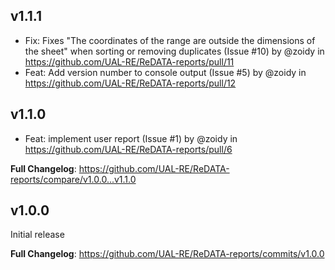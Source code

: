 ## v1.1.1

* Fix: Fixes "The coordinates of the range are outside the dimensions of the sheet" when sorting or removing duplicates (Issue #10) by @zoidy in https://github.com/UAL-RE/ReDATA-reports/pull/11
* Feat: Add version number to console output (Issue #5) by @zoidy in https://github.com/UAL-RE/ReDATA-reports/pull/12

## v1.1.0

* Feat: implement user report (Issue #1) by @zoidy in https://github.com/UAL-RE/ReDATA-reports/pull/6

**Full Changelog**: https://github.com/UAL-RE/ReDATA-reports/compare/v1.0.0...v1.1.0

## v1.0.0

Initial release

**Full Changelog**: https://github.com/UAL-RE/ReDATA-reports/commits/v1.0.0